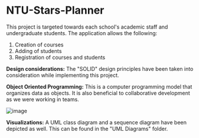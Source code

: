 # NTU-Stars-Planner
This project is targeted towards each school's academic staff and undergraduate students. 
The application allows the following:
1) Creation of courses 
2) Adding of students
3) Registration of courses and students

**Design considerations:** The "SOLID" design principles have been taken into consideration while implementing this project.

**Object Oriented Programming:**
This is a computer programming model that organizes data as objects. It is also beneficial to collaborative development as we were working in teams.

![image](https://user-images.githubusercontent.com/79359151/109810730-dcec9c80-7c64-11eb-9801-5d6b855e357e.png)


**Visualizations:** 
A UML class diagram and a sequence diagram have been depicted as well. This can be found in the "UML Diagrams" folder.
